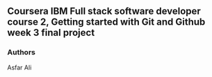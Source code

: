 ## Coursera IBM Full stack software developer course 2, Getting started with Git and Github week 3 final project
### Authors
Asfar Ali
